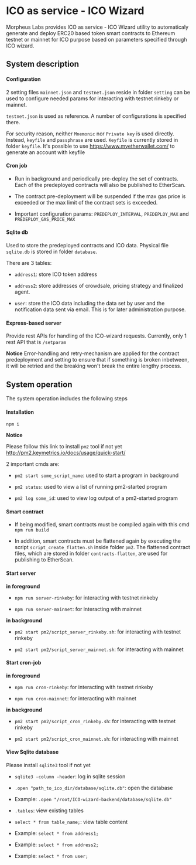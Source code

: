 # ICO as service - ICO Wizard

Morpheus Labs provides ICO as service - ICO Wizard utility to automaticaly generate and deploy ERC20 based token smart contracts to Ethereum testnet or mainnet for ICO purpose based on parameters specified through ICO wizard.

## System description

#### Configuration

2 setting files `mainnet.json` and `testnet.json` reside in folder `setting`
can be used to configure needed params for interacting with testnet rinkeby or mainnet.

`testnet.json` is used as reference. A number of configurations is specified there.

For security reason, neither `Mnemonic` nor `Private key` is used directly.
Instead, `keyfile` and `passphrase` are used.
`Keyfile` is currently stored in folder `keyfile`.
It's possible to use https://www.myetherwallet.com/ to generate an account with keyfile

#### Cron job 

- Run in background and periodically pre-deploy the set of contracts. Each of the predeployed contracts will also be published to EtherScan. 

- The contract pre-deployment will be suspended if the max gas price is exceeded or the max limit of the contract sets is exceeded.

- Important configuration params: `PREDEPLOY_INTERVAL`, `PREDEPLOY_MAX` and `PREDEPLOY_GAS_PRICE_MAX`

#### Sqlite db

Used to store the predeployed contracts and ICO data. Physical file `sqlite.db` is stored in folder `database`.

There are 3 tables:

- `address1`: store ICO token address

- `address2`: store addresses of crowdsale, pricing strategy and finalized agent.

- `user`: store the ICO data including the data set by user and the notification data sent via email. This is for later administration purpose.

#### Express-based server 

Provide rest APIs for handling of the ICO-wizard requests. Currently, only 1 rest API that is `/setparam`

**Notice**
Error-handling and retry-mechanism are applied for the contract predeployment and setting to ensure that if something is broken inbetween, it will be retried and the breaking won't break the entire lengthy process.

## System operation

The system operation includes the following steps

#### Installation

`npm i`

**Notice**

Please follow this link to install `pm2` tool if not yet
http://pm2.keymetrics.io/docs/usage/quick-start/

2 important cmds are:

- `pm2 start some_script_name`: used to start a program in background

- `pm2 status`: used to view a list of running pm2-started program

- `pm2 log some_id`: used to view log output of a pm2-started program

#### Smart contract

- If being modified, smart contracts must be compiled again with this cmd `npm run build`

- In addition, smart contracts must be flattened again by executing the script `script_create_flatten.sh` inside folder `pm2`. The flattened contract files, which are stored in folder `contracts-flatten`, are used for publishing to EtherScan.


#### Start server

**in foreground**

- `npm run server-rinkeby`: for interacting with testnet rinkeby

- `npm run server-mainnet`: for interacting with mainnet

**in background**

- `pm2 start pm2/script_server_rinkeby.sh`: for interacting with testnet rinkeby

- `pm2 start pm2/script_server_mainnet.sh`: for interacting with mainnet

#### Start cron-job

**in foreground**

- `npm run cron-rinkeby`: for interacting with testnet rinkeby

- `npm run cron-mainnet`: for interacting with mainnet

**in background**

- `pm2 start pm2/script_cron_rinkeby.sh`: for interacting with testnet rinkeby

- `pm2 start pm2/script_cron_mainnet.sh`: for interacting with mainnet

#### View Sqlite database

Please install `sqlite3` tool if not yet

- `sqlite3 -column -header`: log in sqlite session

- `.open "path_to_ico_dir/database/sqlite.db"`: open the database

- Example: `.open "/root/ICO-wizard-backend/database/sqlite.db"`

- `.tables`: view existing tables

- `select * from table_name;`: view table content

- Example: `select * from address1;`

- Example: `select * from address2;`

- Example: `select * from user;`
